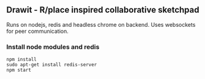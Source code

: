## Drawit - R/place inspired collaborative sketchpad

Runs on nodejs, redis and headless chrome on backend. Uses websockets for peer communication.

### Install node modules and redis
```
npm install
sudo apt-get install redis-server
npm start
```
